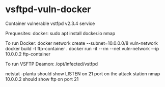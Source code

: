 # vsftpd-vuln-docker
Container vulnerable vstfpd v2.3.4 service

Prequesites:
docker: sudo apt install docker.io
nmap

To run Docker:
docker network create --subnet=10.0.0.0/8 vuln-network
docker build -t ftp-container .
docker run -it --rm --net vuln-network --ip 10.0.0.2 ftp-container

To run VSFTP Deamon:
/opt/infected/vstfpd


netstat -plantu should show LISTEN on 21 port
on the attack station nmap 10.0.0.2 should show ftp on port 21
